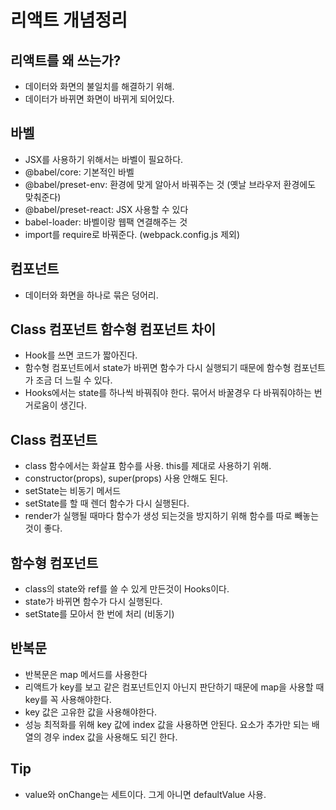 # 리액트 개념정리

## 리액트를 왜 쓰는가?

- 데이터와 화면의 불일치를 해결하기 위해.
- 데이터가 바뀌면 화면이 바뀌게 되어있다.

## 바벨

- JSX를 사용하기 위해서는 바벨이 필요하다.
- @babel/core: 기본적인 바벨
- @babel/preset-env: 환경에 맞게 알아서 바꿔주는 것 (옛날 브라우저 환경에도 맞춰준다)
- @babel/preset-react: JSX 사용할 수 있다
- babel-loader: 바벨이랑 웹팩 연결해주는 것
- import를 require로 바꿔준다. (webpack.config.js 제외)

## 컴포넌트

- 데이터와 화면을 하나로 묶은 덩어리.

## Class 컴포넌트 함수형 컴포넌트 차이

- Hook를 쓰면 코드가 짧아진다.
- 함수형 컴포넌트에서 state가 바뀌면 함수가 다시 실행되기 때문에 함수형 컴포넌트가 조금 더 느릴 수 있다.
- Hooks에서는 state를 하나씩 바꿔줘야 한다. 묶어서 바꿀경우 다 바꿔줘야하는 번거로움이 생긴다.

## Class 컴포넌트

- class 함수에서는 화살표 함수를 사용. this를 제대로 사용하기 위해.
- constructor(props), super(props) 사용 안해도 된다.
- setState는 비동기 메서드
- setState를 할 때 렌더 함수가 다시 실행된다.
- render가 실행될 때마다 함수가 생성 되는것을 방지하기 위해 함수를 따로 빼놓는 것이 좋다.

## 함수형 컴포넌트

- class의 state와 ref를 쓸 수 있게 만든것이 Hooks이다.
- state가 바뀌면 함수가 다시 실행된다.
- setState를 모아서 한 번에 처리 (비동기)

## 반복문

- 반복문은 map 메서드를 사용한다
- 리액트가 key를 보고 같은 컴포넌트인지 아닌지 판단하기 때문에 map을 사용할 때 key를 꼭 사용해야한다.
- key 값은 고유한 값을 사용해야한다.
- 성능 최적화를 위해 key 값에 index 값을 사용하면 안된다. 요소가 추가만 되는 배열의 경우 index 값을 사용해도 되긴 한다.

## Tip

- value와 onChange는 세트이다. 그게 아니면 defaultValue 사용.
